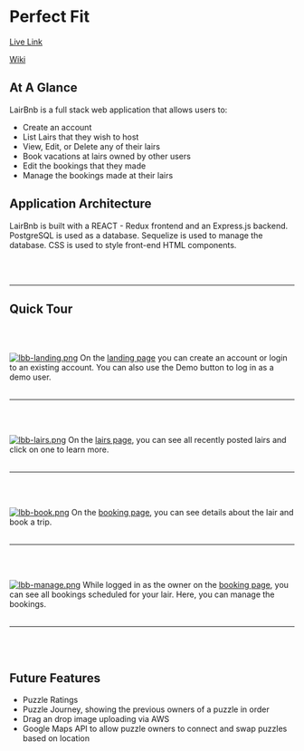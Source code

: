 # Perfect Fit
[Live Link](https://lairbnb-clone.herokuapp.com/)

[Wiki](https://github.com/JacobNicotra/LairBnB)

## At A Glance
LairBnb is a full stack web application that allows users to:
 - Create an account
 - List Lairs that they wish to host
 - View, Edit, or Delete any of their lairs
 - Book vacations at lairs owned by other users
 - Edit the bookings that they made
 - Manage the bookings made at their lairs


## Application Architecture
LairBnb is built with a REACT - Redux frontend and an Express.js backend. PostgreSQL is used as a database. Sequelize is used to manage the database. CSS is used to style front-end HTML components. 

<br/><br/>

***

## Quick Tour


<br/><br/>

[![lbb-landing.png](https://i.postimg.cc/bv0cF7Jv/lbb-landing.png)](https://postimg.cc/mcr5P67x)
On the [landing page](https://lairbnb-clone.herokuapp.com/) you can create an account or login to an existing account. You can also use the Demo button to log in as a demo user.
<br/><br/>
***

<br/><br/>

[![lbb-lairs.png](https://i.postimg.cc/C1MtrdXv/lbb-lairs.png)](https://postimg.cc/JygPG71J)
On the [lairs page](https://lairbnb-clone.herokuapp.com/spots), you can see all recently posted lairs and click on one to learn more. 
<br/><br/>
***

<br/><br/>

[![lbb-book.png](https://i.postimg.cc/VvrK2tRF/lbb-book.png)](https://postimg.cc/0KvGwbh6)
On the [booking page](https://lairbnb-clone.herokuapp.com/spot/2), you can see details about the lair and book a trip. 
<br/><br/>
***

<br/><br/>

[![lbb-manage.png](https://i.postimg.cc/Ls5QjG17/lbb-manage.png)](https://postimg.cc/3yMZTS9C)
While logged in as the owner on the [booking page](https://lairbnb-clone.herokuapp.com/spot/2), you can see all bookings scheduled for your lair. Here, you can manage the bookings.
<br/><br/>
***
<br/><br/>
## Future Features
- Puzzle Ratings
- Puzzle Journey, showing the previous owners of a puzzle in order
- Drag an drop image uploading via AWS
- Google Maps API to allow puzzle owners to connect and swap puzzles based on location
